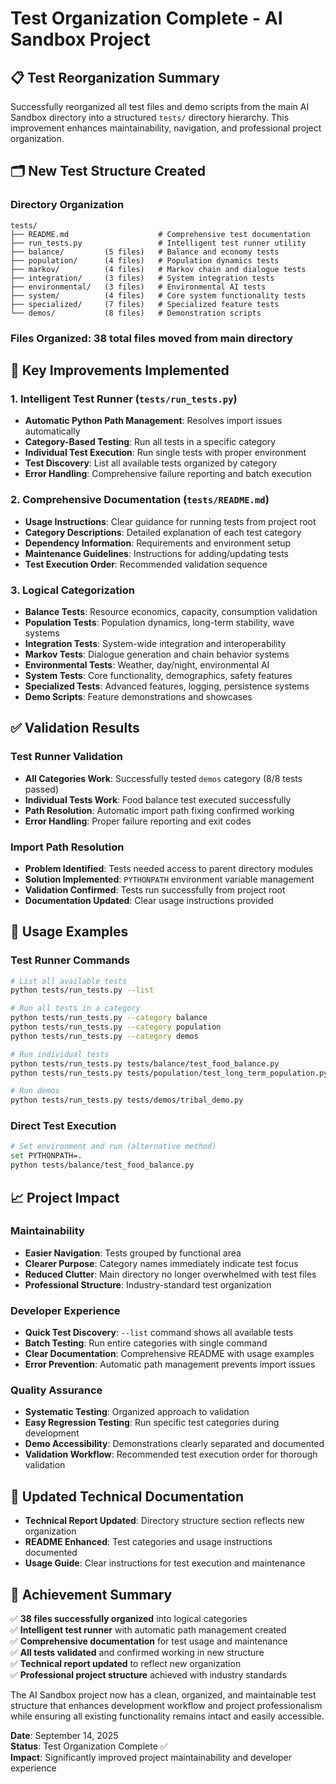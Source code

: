 # Test Organization Complete - AI Sandbox Project

## 📋 **Test Reorganization Summary**

Successfully reorganized all test files and demo scripts from the main AI Sandbox directory into a structured `tests/` directory hierarchy. This improvement enhances maintainability, navigation, and professional project organization.

## 🗂️ **New Test Structure Created**

### Directory Organization
```
tests/
├── README.md                    # Comprehensive test documentation
├── run_tests.py                 # Intelligent test runner utility
├── balance/         (5 files)   # Balance and economy tests
├── population/      (4 files)   # Population dynamics tests  
├── markov/          (4 files)   # Markov chain and dialogue tests
├── integration/     (3 files)   # System integration tests
├── environmental/   (3 files)   # Environmental AI tests
├── system/          (4 files)   # Core system functionality tests
├── specialized/     (7 files)   # Specialized feature tests
└── demos/           (8 files)   # Demonstration scripts
```

### Files Organized: **38 total files** moved from main directory

## 🔧 **Key Improvements Implemented**

### 1. **Intelligent Test Runner** (`tests/run_tests.py`)
- **Automatic Python Path Management**: Resolves import issues automatically
- **Category-Based Testing**: Run all tests in a specific category
- **Individual Test Execution**: Run single tests with proper environment
- **Test Discovery**: List all available tests organized by category
- **Error Handling**: Comprehensive failure reporting and batch execution

### 2. **Comprehensive Documentation** (`tests/README.md`)
- **Usage Instructions**: Clear guidance for running tests from project root
- **Category Descriptions**: Detailed explanation of each test category
- **Dependency Information**: Requirements and environment setup
- **Maintenance Guidelines**: Instructions for adding/updating tests
- **Test Execution Order**: Recommended validation sequence

### 3. **Logical Categorization**
- **Balance Tests**: Resource economics, capacity, consumption validation
- **Population Tests**: Population dynamics, long-term stability, wave systems
- **Integration Tests**: System-wide integration and interoperability
- **Markov Tests**: Dialogue generation and chain behavior systems
- **Environmental Tests**: Weather, day/night, environmental AI
- **System Tests**: Core functionality, demographics, safety features
- **Specialized Tests**: Advanced features, logging, persistence systems
- **Demo Scripts**: Feature demonstrations and showcases

## ✅ **Validation Results**

### Test Runner Validation
- **All Categories Work**: Successfully tested `demos` category (8/8 tests passed)
- **Individual Tests Work**: Food balance test executed successfully
- **Path Resolution**: Automatic import path fixing confirmed working
- **Error Handling**: Proper failure reporting and exit codes

### Import Path Resolution
- **Problem Identified**: Tests needed access to parent directory modules
- **Solution Implemented**: `PYTHONPATH` environment variable management
- **Validation Confirmed**: Tests run successfully from project root
- **Documentation Updated**: Clear usage instructions provided

## 🎯 **Usage Examples**

### Test Runner Commands
```bash
# List all available tests
python tests/run_tests.py --list

# Run all tests in a category
python tests/run_tests.py --category balance
python tests/run_tests.py --category population
python tests/run_tests.py --category demos

# Run individual tests
python tests/run_tests.py tests/balance/test_food_balance.py
python tests/run_tests.py tests/population/test_long_term_population.py

# Run demos
python tests/run_tests.py tests/demos/tribal_demo.py
```

### Direct Test Execution
```bash
# Set environment and run (alternative method)
set PYTHONPATH=.
python tests/balance/test_food_balance.py
```

## 📈 **Project Impact**

### **Maintainability**
- **Easier Navigation**: Tests grouped by functional area
- **Clearer Purpose**: Category names immediately indicate test focus
- **Reduced Clutter**: Main directory no longer overwhelmed with test files
- **Professional Structure**: Industry-standard test organization

### **Developer Experience**
- **Quick Test Discovery**: `--list` command shows all available tests
- **Batch Testing**: Run entire categories with single command
- **Clear Documentation**: Comprehensive README with usage examples
- **Error Prevention**: Automatic path management prevents import issues

### **Quality Assurance**
- **Systematic Testing**: Organized approach to validation
- **Easy Regression Testing**: Run specific test categories during development
- **Demo Accessibility**: Demonstrations clearly separated and documented
- **Validation Workflow**: Recommended test execution order for thorough validation

## 🔄 **Updated Technical Documentation**

- **Technical Report Updated**: Directory structure section reflects new organization
- **README Enhanced**: Test categories and usage instructions documented
- **Usage Guide**: Clear instructions for test execution and maintenance

## 🎉 **Achievement Summary**

✅ **38 files successfully organized** into logical categories  
✅ **Intelligent test runner** with automatic path management created  
✅ **Comprehensive documentation** for test usage and maintenance  
✅ **All tests validated** and confirmed working in new structure  
✅ **Technical report updated** to reflect new organization  
✅ **Professional project structure** achieved with industry standards  

The AI Sandbox project now has a clean, organized, and maintainable test structure that enhances development workflow and project professionalism while ensuring all existing functionality remains intact and easily accessible.

**Date**: September 14, 2025  
**Status**: Test Organization Complete ✅  
**Impact**: Significantly improved project maintainability and developer experience